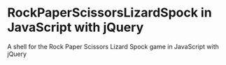 RockPaperScissorsLizardSpock in JavaScript with jQuery
========================================================

A shell for the Rock Paper Scissors Lizard Spock game in JavaScript with jQuery
